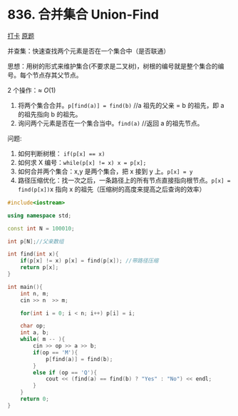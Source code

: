 # 836. 合并集合 Union-Find

[打卡](https://www.acwing.com/activity/content/problem/content/885/1/)
[原题](https://www.acwing.com/problem/content/description/838/)

并查集：快速查找两个元素是否在一个集合中（是否联通）

思想：用树的形式来维护集合(不要求是二叉树)，树根的编号就是整个集合的编号。每个节点存其父节点。

2 个操作：≈ $O(1)$

1. 将两个集合合并。`p[find(a)] = find(b)` //a 祖先的父亲 = b 的祖先，即 a 的祖先指向 b 的祖先。
2. 询问两个元素是否在一个集合当中。`find(a)` //返回 a 的祖先节点。

问题:

1. 如何判断树根： `if(p[x] == x)`
2. 如何求 X 编号：`while(p[x] != x) x = p[x];`
3. 如何合并两个集合：x,y 是两个集合，把 x 接到 y 上。`p[x] = y`
4. 路径压缩优化：找一次之后，一条路径上的所有节点直接指向根节点。`p[x] = find(p[x])`x 指向 x 的祖先（压缩树的高度来提高之后查询的效率）

```c++
#include<iostream>

using namespace std;

const int N = 100010;

int p[N];//父亲数组

int find(int x){
    if(p[x] != x) p[x] = find(p[x]); //带路径压缩
    return p[x];
}

int main(){
    int n, m;
    cin >> n  >> m;

    for(int i = 0; i < n; i++) p[i] = i;

    char op;
    int a, b;
    while( m -- ){
        cin >> op >> a >> b;
        if(op == 'M'){
            p[find(a)] = find(b);
        }
        else if (op == 'Q'){
            cout << (find(a) == find(b) ? "Yes" : "No") << endl;
        }
    }
    return 0;
}
```
